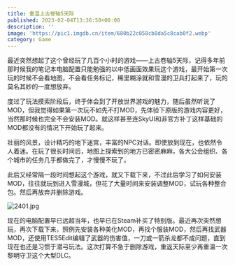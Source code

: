 ```yaml
---
title: 重温上古卷轴5天际
published: 2023-02-04T13:36:50+08:00
description: ''
image: 'https://pic1.imgdb.cn/item/680b22c058cb8da5c8cab0f2.webp'
category: Game
---
```

最近突然想起了这个曾经玩了几百个小时的游戏——上古卷轴5天际，记得多年前那时候我的笔记本电脑配置只能勉强的以中低画面效果玩这个游戏，最开始第一次玩的时候不会看地图，不会看任务标记，稀里糊涂就和雪漫的卫兵打起来了，玩的莫名其妙的一度想放弃。

度过了玩法摸索阶段后，终于体会到了开放世界游戏的魅力，随后虽然听说了MOD，但我觉得如果第一次玩不如先不打MOD，先体验下原版的游戏内容更好，当然那时候也完全不会安装MOD。就这样甚至连SkyUI和非官方补丁这样基础的MOD都没有的情况下开始玩了起来。

壮丽的风景，设计精巧的地下迷宫，丰富的NPC对话。即使放到现在，也依然令人着迷。在玩了很长时间后，地图上探索到的地方已密密麻麻，各大公会组织、各个城市的任务几乎都做完了，才慢慢不玩了。

此后又经常隔一段时间想起这个游戏，就又下载下来，不过此后学习了如何安装MOD，往往就玩到进入雪漫城，但花了大量时间来安装调整MOD，试玩各种整合包。然后再放弃并删除游戏。

<!--![](https://ucarecdn.com/ccd3004f-dbc0-4556-ba86-3a77dd27be68/2401.webp)-->
![2401.jpg](https://img.ksmoe.eu.org/v2/wV9CZp0.jpeg)

现在的电脑配置早已远超当年，也早已在Steam补买了特别版。最近再次突然想玩，再次下载下来，照例先安装各种美化MOD，再找个服装MOD，然后再找武器MOD，还使用TES5Edit编辑了武器的伤害值，一刀或一箭杀龙都不成问题，直到现在也还是习惯于潜弓玩法。这次打算不急于删除游戏，重返天际至少再重温一次黎明守卫这个大型DLC。
